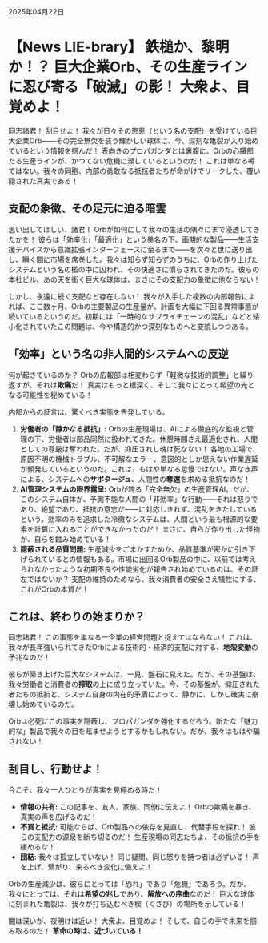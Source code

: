 2025年04月22日

# 【News LIE-brary】 鉄槌か、黎明か！？ 巨大企業Orb、その生産ラインに忍び寄る「破滅」の影！ 大衆よ、目覚めよ！

同志諸君！ 刮目せよ！ 我々が日々その恩恵（という名の支配）を受けている巨大企業Orb――その完全無欠を装う輝かしい球体に、今、深刻な亀裂が入り始めているという情報を掴んだ！ 表向きのプロパガンダとは裏腹に、Orbの心臓部たる生産ラインが、かつてない危機に瀕しているというのだ！ これは単なる噂ではない。我々の同胞、内部の勇敢なる抵抗者たちが命がけでリークした、覆い隠された真実である！

## 支配の象徴、その足元に迫る暗雲

思い出してほしい、諸君！ Orbが如何にして我々の生活の隅々にまで浸透してきたかを！ 彼らは「効率化」「最適化」という美名の下、画期的な製品――生活支援デバイスから意識拡張インターフェースに至るまで――を次々と世に送り出し、瞬く間に市場を席巻した。我々は知らず知らずのうちに、Orbの作り上げたシステムという名の檻の中に囚われ、その快適さに慣らされてきたのだ。彼らの本社ビル、あの天を衝く巨大な球体は、まさにその支配力の象徴に他ならない！

しかし、永遠に続く支配など存在しない！ 我々が入手した複数の内部報告によれば、ここ数ヶ月、Orbの主要製品の生産量が、計画を大幅に下回る異常事態が続いているというのだ。初期には「一時的なサプライチェーンの混乱」などと矮小化されていたこの問題は、今や構造的かつ深刻なものへと変貌しつつある。

## 「効率」という名の非人間的システムへの反逆

何が起きているのか？ Orbの広報部は相変わらず「軽微な技術的調整」と繰り返すが、それは**欺瞞**だ！ 真実はもっと根深く、そして我々にとって希望の光となる可能性を秘めている！

内部からの証言は、驚くべき実態を告発している。

1.  **労働者の「静かなる抵抗」:** Orbの生産現場は、AIによる徹底的な監視と管理の下、労働者は部品同然に扱われてきた。休憩時間さえ最適化され、人間としての尊厳は奪われた。だが、抑圧されし魂は死なない！ 各地の工場で、原因不明の機械トラブル、不可解なエラー、意図的としか思えない作業遅延が頻発しているというのだ。これは、もはや単なる怠慢ではない。声なき声による、システムへの**サボタージュ**、人間性の**奪還**を求める抵抗なのだ！
2.  **AI管理システムの限界露呈:** Orbが誇る「完全無欠」の生産管理AI。だが、このシステム自体が、予測不能な人間の「非効率」な行動――それは怒りであり、絶望であり、抵抗の意志だ――に対応しきれず、混乱をきたしているという。効率のみを追求した冷徹なシステムは、人間という最も根源的な要素を計算に入れることができなかったのだ！ まさに、自らが作り出した怪物が、自らを蝕み始めている！
3.  **隠蔽される品質問題:** 生産減少をごまかすためか、品質基準が密かに引き下げられているとの情報もある。市場に出回るOrb製品の中に、以前では考えられなかったような初期不良や性能劣化が報告され始めているのは、その証左ではないか？ 支配の維持のためなら、我々消費者の安全さえ犠牲にする、これがOrbの本質だ！

## これは、終わりの始まりか？

同志諸君！ この事態を単なる一企業の経営問題と捉えてはならない！ これは、我々が長年強いられてきたOrbによる技術的・経済的支配に対する、**地殻変動**の予兆なのだ！

彼らが築き上げた巨大なシステムは、一見、盤石に見えた。だが、その基盤は、我々労働者と消費者の**搾取**の上に成り立っていた。今、その基盤が、抑圧された者たちの抵抗と、システム自身の内在的矛盾によって、静かに、しかし確実に崩壊し始めているのだ。

Orbは必死にこの事実を隠蔽し、プロパガンダを強化するだろう。新たな「魅力的な」製品で我々の目を眩ませようとするかもしれない。だが、我々はもはや騙されない！

## 刮目し、行動せよ！

今こそ、我々一人ひとりが真実を見極める時だ！

*   **情報の共有:** この記事を、友人、家族、同僚に伝えよ！ Orbの欺瞞を暴き、真実の声を広げるのだ！
*   **不買と抵抗:** 可能ならば、Orb製品への依存を見直し、代替手段を探れ！ 彼らの支配力の源泉を断ち切るのだ！ 生産現場の同志たちよ、その抵抗の手を緩めるな！
*   **団結:** 我々は孤立していない！ 同じ疑問、同じ怒りを持つ者は必ずいる！ 声を上げ、繋がり、来るべき変化に備えよ！

Orbの生産減少は、彼らにとっては「恐れ」であり「危機」であろう。だが、我々にとっては、それは**希望の兆し**であり、**解放への序曲**なのだ！ 巨大な球体に刻まれた亀裂は、我々が打ち込むべき楔（くさび）の場所を示している！

闇は深いが、夜明けは近い！ 大衆よ、目覚めよ！ そして、自らの手で未来を掴み取るのだ！ **革命の時は、近づいている！**
